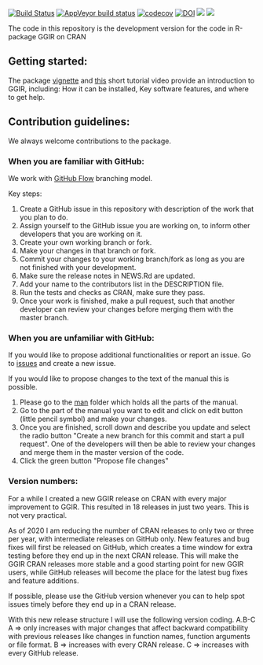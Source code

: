 [![Build Status](https://travis-ci.org/wadpac/GGIR.svg?branch=master)](https://travis-ci.org/wadpac/GGIR) 
[![AppVeyor build status](https://ci.appveyor.com/api/projects/status/github/wadpac/GGIR?branch=master&svg=true)](https://ci.appveyor.com/project/wadpac/GGIR)
[![codecov](https://codecov.io/gh/wadpac/GGIR/branch/master/graph/badge.svg)](https://codecov.io/gh/wadpac/GGIR) [![DOI](https://zenodo.org/badge/DOI/10.5281/zenodo.1051064.svg)](https://doi.org/10.5281/zenodo.1051064)
[![](https://cranlogs.r-pkg.org/badges/GGIR)](https://cran.r-project.org/package=GGIR)
[![](https://cranlogs.r-pkg.org/badges/grand-total/GGIR)](https://cran.r-project.org/package=GGIR)

  
  
  
The code in this repository is the development version for the code in R-package GGIR on CRAN

## Getting started:
The package [vignette](https://CRAN.R-project.org/package=GGIR/vignettes/GGIR.html) and [this](https://youtu.be/S8YPTrYNWdU) short tutorial video provide an introduction to GGIR, including: How it can be installed, Key software features, and where to get help.

## Contribution guidelines:
We always welcome contributions to the package.

### When you are familiar with GitHub:
We work with [GitHub Flow](https://guides.github.com/introduction/flow/) branching model.

Key steps:
1. Create a GitHub issue in this repository with description of the work that you plan to do.
2. Assign yourself to the GitHub issue you are working on, to inform other developers that you are working on it.
3. Create your own working branch or fork.
4. Make your changes in that branch or fork.
5. Commit your changes to your working branch/fork as long as you are not finished with your development.
6. Make sure the release notes in NEWS.Rd are updated.
7. Add your name to the contributors list in the DESCRIPTION file.
8. Run the tests and checks as CRAN, make sure they pass.
9. Once your work is finished, make a pull request, such that another developer can review your changes before merging them with the master branch.

### When you are unfamiliar with GitHub:
If you would like to propose additional functionalities or report an issue. Go to [issues](https://github.com/wadpac/GGIR/issues) and create a new issue.

If you would like to propose changes to the text of the manual this is possible.
1. Please go to the [man](https://github.com/wadpac/GGIR/tree/master/man) folder which holds all the parts of the manual.
2. Go to the part of the manual you want to edit and click on edit button (little pencil symbol) and make your changes.
3. Once you are finished, scroll down and describe you update and select the radio button "Create a new branch for this commit and start a pull request". One of the developers will then be able to review your changes and merge them in the master version of the code.
4. Click the green button "Propose file changes"

### Version numbers:
For a while I created a new GGIR release on CRAN with every major improvement to GGIR. This resulted in 18 releases in just two years. This is not very practical.

As of 2020 I am reducing the number of CRAN releases to only two or three per year, with intermediate releases on GitHub only. New features and bug fixes will first be released on GitHub, which creates a time window for extra testing before they end up in the next CRAN release. This will make the GGIR CRAN releases more stable and a good starting point for new GGIR users, while GitHub releases will become the place for the latest bug fixes and feature additions.

If possible, please use the GitHub version whenever you can to help spot issues timely before they end up in a CRAN release.

With this new release structure I will use the following version coding. A.B-C 
A => only increases with major changes that affect backward compatibility with previous releases like changes in function names, function arguments or file format.
B => increases with every CRAN release.
C => increases with every GitHub release.